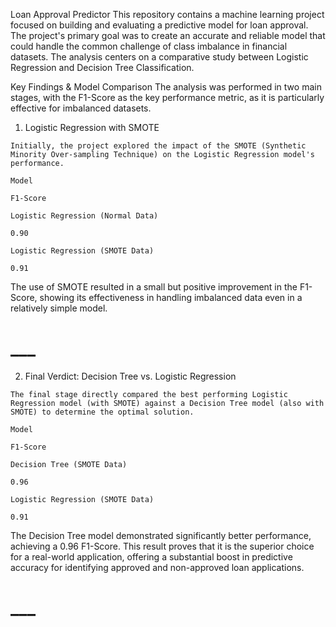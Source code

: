 Loan Approval Predictor
This repository contains a machine learning project focused on building and evaluating a predictive model for loan approval. The project's primary goal was to create an accurate and reliable model that could handle the common challenge of class imbalance in financial datasets. The analysis centers on a comparative study between Logistic Regression and Decision Tree Classification.

Key Findings & Model Comparison
The analysis was performed in two main stages, with the F1-Score as the key performance metric, as it is particularly effective for imbalanced datasets.

1. Logistic Regression with SMOTE
```
Initially, the project explored the impact of the SMOTE (Synthetic Minority Over-sampling Technique) on the Logistic Regression model's performance.

Model

F1-Score

Logistic Regression (Normal Data)

0.90

Logistic Regression (SMOTE Data)

0.91
```
The use of SMOTE resulted in a small but positive improvement in the F1-Score, showing its effectiveness in handling imbalanced data even in a relatively simple model.
# ___
2. Final Verdict: Decision Tree vs. Logistic Regression
```
The final stage directly compared the best performing Logistic Regression model (with SMOTE) against a Decision Tree model (also with SMOTE) to determine the optimal solution.

Model

F1-Score

Decision Tree (SMOTE Data)

0.96

Logistic Regression (SMOTE Data)

0.91
```

The Decision Tree model demonstrated significantly better performance, achieving a 0.96 F1-Score. This result proves that it is the superior choice for a real-world application, offering a substantial boost in predictive accuracy for identifying approved and non-approved loan applications.
# ___

